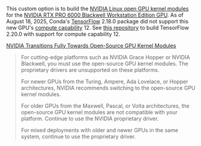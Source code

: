 This custom option is to build the [NVIDIA Linux open GPU kernel modules](https://github.com/NVIDIA/open-gpu-kernel-modules) for the [NVIDIA RTX PRO 6000 Blackwell Workstation Edition GPU](https://www.nvidia.com/en-us/products/workstations/professional-desktop-gpus/rtx-pro-6000/). As of August 18, 2025, Conda's [TensorFlow](https://www.tensorflow.org/) 2.18.0 package did not support this new GPU's [compute capability](https://developer.nvidia.com/cuda-gpus) 12. See [this repository](https://github.com/HuidaeCho/tensorflow-rtx-50-series) to build TensorFlow 2.20.0 with support for compute capability 12.

[NVIDIA Transitions Fully Towards Open-Source GPU Kernel Modules](https://developer.nvidia.com/blog/nvidia-transitions-fully-towards-open-source-gpu-kernel-modules/)
> For cutting-edge platforms such as NVIDIA Grace Hopper or NVIDIA Blackwell, you must use the open-source GPU kernel modules. The proprietary drivers are unsupported on these platforms.
>
> For newer GPUs from the Turing, Ampere, Ada Lovelace, or Hopper architectures, NVIDIA recommends switching to the open-source GPU kernel modules.
>
> For older GPUs from the Maxwell, Pascal, or Volta architectures, the open-source GPU kernel modules are not compatible with your platform. Continue to use the NVIDIA proprietary driver.
>
> For mixed deployments with older and newer GPUs in the same system, continue to use the proprietary driver.
